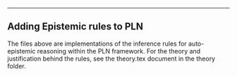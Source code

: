 
------------------------------
Adding Epistemic rules to PLN
------------------------------

The files above are implementations of the inference rules for auto-epistemic reasoning within the PLN framework. For the theory and justification behind the rules, see the theory.tex document in the theory folder.
